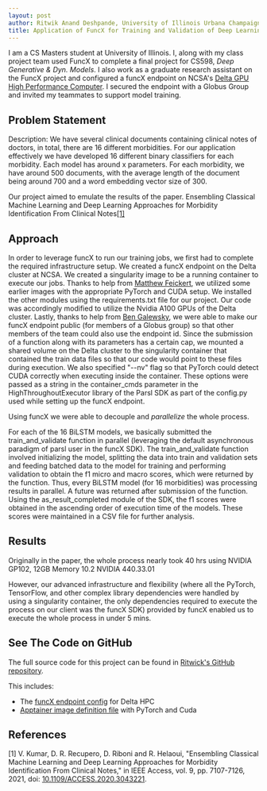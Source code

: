 ```yaml
---
layout: post
author: Ritwik Anand Deshpande, University of Illinois Urbana Champaign 
title: Application of FuncX for Training and Validation of Deep Learning (BiLSTM) models
---
```

I am a CS Masters student at University of Illinois. I, along with my class 
project team used FuncX to complete a final 
project for CS598, _Deep Generative & Dyn. Models_. I also work as a graduate 
research assistant on the FuncX project and configured a 
funcX endpoint on 
NCSA's [Delta GPU High Performance Computer](https://www.ncsa.illinois.edu/research/project-highlights/delta/).
I secured the endpoint with a Globus Group and invited my teammates to support
model training.

## Problem Statement
Description: We have several clinical documents containing clinical notes of 
doctors, in total, there are 16 different morbidities. For our application 
effectively we have developed 16 different binary classifiers for each 
morbidity. Each model has around x parameters. For each morbidity, we have 
around 500 documents, with the average length of the document being around 700 
and a word embedding vector size of 300.

Our project aimed to emulate the results of the paper. Ensembling Classical 
Machine Learning and Deep Learning Approaches for Morbidity Identification From 
Clinical Notes[[1]](#1)

## Approach
In order to leverage funcX to run our training jobs, we first had to complete the
required infrastructure setup. We created a funcX endpoint on the Delta cluster
at NCSA. We created a singularity image to be a running
container to execute our jobs. Thanks to help from 
[Matthew Feickert](https://github.com/matthewfeickert), we utilized some
earlier images with the appropriate PyTorch and CUDA setup. We installed the
other modules using the requirements.txt file for our project. Our code was
accordingly modified to utilize the Nvidia A100 GPUs of the Delta cluster.
Lastly, thanks to help from [Ben Galewsky](https://github.com/BenGalewsky), we 
were able to make our funcX endpoint public (for members of a Globus group) so 
that other members of the team could also use
the endpoint id. Since the submission of a function along with its parameters
has a certain cap, we mounted a shared volume on the Delta cluster to the
singularity container that contained the train data files so that our code would point
to these files during execution. We also specified "--nv" flag so that PyTorch
could detect CUDA correctly when executing inside the container. These options
were passed as a string in the container_cmds parameter in the
HighThroughoutExecutor library of the Parsl SDK as part of the config.py used
while setting up the funcX endpoint.

Using funcX we were able to decouple and *parallelize* the whole process.

For each of the 16 BiLSTM models, we basically submitted the train_and_validate
function in parallel (leveraging the default asynchronous paradigm of parsl user
in the funcX SDK). The train_and_validate function involved initializing the
model, splitting the data into train and validation sets and feeding batched data to
the model for training and performing validation to obtain the f1 micro and
macro scores, which were returned by the function.
Thus, every BiLSTM model (for 16 morbidities) was processing results in
parallel. A future was returned after submission of the function. Using
the as_result_completed module of the SDK, the f1 scores were obtained in the
ascending order of execution time of the models. These scores were maintained in
a CSV file for further analysis.

## Results

Originally in the paper, the whole process nearly took 40 hrs using
NVIDIA GP102, 12GB Memory 10.2
NVIDIA 440.33.01

However, our advanced infrastructure and flexibility (where all the PyTorch,
TensorFlow, and other complex library dependencies were handled by using a
singularity container, the only dependencies required to execute the process on
our client was the funcX SDK) provided by funcX enabled us to execute the whole
process in under 5 mins.

## See The Code on GitHub
The full source code for this project can be found in [Ritwick's GitHub
repository](https://github.com/ritwik-deshpande/Ensembling-Classical-Machine-Learning-and-Deep-Learning-Approaches-for-Morbidity-Identification-From).

This includes:
* The [funcX endpoint config](https://github.com/ritwik-deshpande/Ensembling-Classical-Machine-Learning-and-Deep-Learning-Approaches-for-Morbidity-Identification-From/blob/main/funcx/delta_container_config.py) for Delta HPC
* [Apptainer image definition file](https://github.com/ritwik-deshpande/Ensembling-Classical-Machine-Learning-and-Deep-Learning-Approaches-for-Morbidity-Identification-From/blob/main/funcx/dl-pytorch.def) with PyTorch and Cuda



## References
<a id="1">[1]</a> 
V. Kumar, D. R. Recupero, D. Riboni and R. Helaoui, "Ensembling Classical 
Machine Learning and Deep Learning Approaches for Morbidity Identification From 
Clinical Notes," in IEEE Access, vol. 9, pp. 7107-7126, 2021, 
doi: [10.1109/ACCESS.2020.3043221](https://ieeexplore.ieee.org/abstract/document/9286431).


